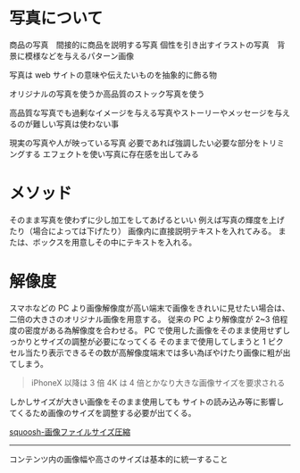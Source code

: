 # 写真について

商品の写真　間接的に商品を説明する写真
個性を引き出すイラストの写真　背景に模様などを与えるパターン画像

写真は web サイトの意味や伝えたいものを抽象的に飾る物

オリジナルの写真を使うか高品質のストック写真を使う

高品質な写真でも過剰なイメージを与える写真やストーリーやメッセージを与えるのが難しい写真は使わない事

現実の写真や人が映っている写真
必要であれば強調したい必要な部分をトリミングする
エフェクトを使い写真に存在感を出してみる

# メソッド

そのまま写真を使わずに少し加工をしてあげるといい
例えば写真の輝度を上げたり（場合によっては下げたり）
画像内に直接説明テキストを入れてみる。
または、ボックスを用意しその中にテキストを入れる。

# 解像度

スマホなどの PC より画像解像度が高い端末で画像をきれいに見せたい場合は、二倍の大きさのオリジナル画像を用意する。
従来の PC より解像度が 2~3 倍程度の密度がある為解像度を合わせる。
PC で使用した画像をそのまま使用せずしっかりとサイズの調整が必要になってくる
そのままで使用してしまうと 1 ピクセル当たり表示できるその数が高解像度端末では多い為ぼやけたり画像に粗が出てしまう。

> iPhoneX 以降は 3 倍
> 4K は 4 倍とかなり大きな画像サイズを要求される

しかしサイズが大きい画像をそのまま使用しても
サイトの読み込み等に影響してくるため画像のサイズを調整する必要が出てくる。

[squoosh-画像ファイルサイズ圧縮](https://squoosh.app/)

---

コンテンツ内の画像幅や高さのサイズは基本的に統一すること
